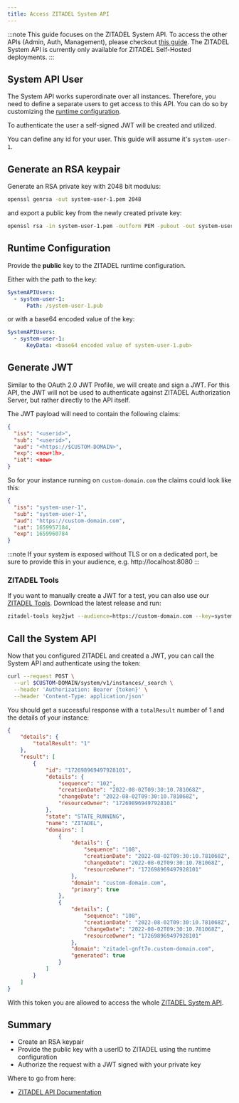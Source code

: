 ```yaml
---
title: Access ZITADEL System API
---
```

:::note
This guide focuses on the ZITADEL System API. To access the other APIs (Admin, Auth, Management), please checkout [this guide](./access-zitadel-apis). 
The ZITADEL System API is currently only available for ZITADEL Self-Hosted deployments.
:::

## System API User

The System API works superordinate over all instances. Therefore, you need to define a separate users to get access to this API.
You can do so by customizing the [runtime configuration](/self-hosting/manage/configure#runtime-configuration).

To authenticate the user a self-signed JWT will be created and utilized.

You can define any id for your user. This guide will assume it's `system-user-1`.

## Generate an RSA keypair

Generate an RSA private key with 2048 bit modulus:

```bash
openssl genrsa -out system-user-1.pem 2048
```

and export a public key from the newly created private key:

```bash
openssl rsa -in system-user-1.pem -outform PEM -pubout -out system-user-1.pub
```

## Runtime Configuration

Provide the **public** key to the ZITADEL runtime configuration.

Either with the path to the key:

```yaml
SystemAPIUsers:
  - system-user-1:
      Path: /system-user-1.pub
```

or with a base64 encoded value of the key:

```yaml
SystemAPIUsers:
  - system-user-1:
      KeyData: <base64 encoded value of system-user-1.pub>
```

## Generate JWT

Similar to the OAuth 2.0 JWT Profile, we will create and sign a JWT. For this API, the JWT will not be used to authenticate against ZITADEL Authorization Server, but rather directly to the API itself.

The JWT payload will need to contain the following claims:

```json
{
  "iss": "<userid>",
  "sub": "<userid>",
  "aud": "<https://$CUSTOM-DOMAIN>",
  "exp": <now+1h>,
  "iat": <now>
}
```

So for your instance running on `custom-domain.com` the claims could look like this:

```json
{
  "iss": "system-user-1",
  "sub": "system-user-1",
  "aud": "https://custom-domain.com",
  "iat": 1659957184,
  "exp": 1659960784
}
```

:::note
If your system is exposed without TLS or on a dedicated port, be sure to provide this in your audience, e.g. http://localhost:8080 
:::

### ZITADEL Tools

If you want to manually create a JWT for a test, you can also use our [ZITADEL Tools](https://github.com/zitadel/zitadel-tools). Download the latest release and run:

```bash
zitadel-tools key2jwt --audience=https://custom-domain.com --key=system-user-1.pem --issuer=system-user-1
```

## Call the System API

Now that you configured ZITADEL and created a JWT, you can call the System API and authenticate using the token:

```bash
curl --request POST \
  --url $CUSTOM-DOMAIN/system/v1/instances/_search \
  --header 'Authorization: Bearer {token}' \
  --header 'Content-Type: application/json'
```

You should get a successful response with a `totalResult` number of 1 and the details of your instance:

```json
{
	"details": {
		"totalResult": "1"
	},
	"result": [
		{
			"id": "172698969497928101",
			"details": {
				"sequence": "102",
				"creationDate": "2022-08-02T09:30:10.781068Z",
				"changeDate": "2022-08-02T09:30:10.781068Z",
				"resourceOwner": "172698969497928101"
			},
			"state": "STATE_RUNNING",
			"name": "ZITADEL",
			"domains": [
				{
					"details": {
						"sequence": "108",
						"creationDate": "2022-08-02T09:30:10.781068Z",
						"changeDate": "2022-08-02T09:30:10.781068Z",
						"resourceOwner": "172698969497928101"
					},
					"domain": "custom-domain.com",
					"primary": true
				},
				{
					"details": {
						"sequence": "108",
						"creationDate": "2022-08-02T09:30:10.781068Z",
						"changeDate": "2022-08-02T09:30:10.781068Z",
						"resourceOwner": "172698969497928101"
					},
					"domain": "zitadel-gnft7o.custom-domain.com",
					"generated": true
				}
			]
		}
	]
}
```

With this token you are allowed to access the whole [ZITADEL System API](/apis/resources/system).

## Summary

* Create an RSA keypair
* Provide the public key with a userID to ZITADEL using the runtime configuration
* Authorize the request with a JWT signed with your private key

Where to go from here:

* [ZITADEL API Documentation](/apis/introduction)
